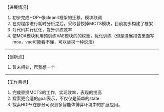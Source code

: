 【进展情况】


1. 初步完成HOP+像cleanrl框架的迁移，模块联调
2. 在对程序进行耗时分析之后，采取替换掉MCTS模块，目前初步构建了框架
3. 对代码并行优化，提升训练效率
4. 使MOA模块利用预训练VAE模块的的权重，优化训练（但是进展报告里面写moa，vae可能看不懂，可以替换一种说法）



---


 【创新点】


1. 暂未相处，帮我想一个
---

 【工作目标】

1. 完成替换MCTS的工作，实现效率，表现的提高
2. 探索更合适的goal表示，不仅仅是简单的state
3. 探索HOP+在部分可观测多智能体博弈环境中的扩展应用。